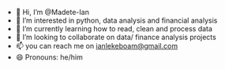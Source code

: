 - 👋 Hi, I’m @Madete-Ian
- 👀 I’m interested in python, data analysis and financial analysis 
- 🌱 I’m currently learning how to read, clean and process data
- 💞️ I’m looking to collaborate on data/ finance analysis projects 
- 📫 you can reach me on ianlekeboam@gmail.com
- 😄 Pronouns: he/him
  

<!---
Madete-Ian/Madete-Ian is a ✨ special ✨ repository because its `README.md` (this file) appears on your GitHub profile.
You can click the Preview link to take a look at your changes.
--->
